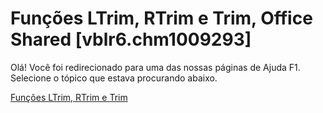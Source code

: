 
# Funções LTrim, RTrim e Trim, Office Shared [vblr6.chm1009293]

Olá! Você foi redirecionado para uma das nossas páginas de Ajuda F1. Selecione o tópico que estava procurando abaixo.

[Funções LTrim, RTrim e Trim](http://msdn.microsoft.com/library/ffe13d6f-8e7a-3413-98a1-3263c771178b%28Office.15%29.aspx)
